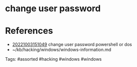 # change user password

# References
- [20221003151049](/zet/20221003151049/README.md) change user password powershell or dos
- ~/kb/hacking/windows/windows-information.md

Tags:
    #assorted #hacking #windows #windows
